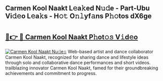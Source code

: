 ## Carmen Kool Naakt L𝚎a𝚔ed N𝚞𝚍e - Part-Ubu Vi𝚍𝚎o L𝚎a𝚔s - H𝚘𝚝 O𝚗𝚕yf𝚊ns P𝚑𝚘tos dX6ge

# <h2><a href="http://kfcqqo.oniu.top/?m=Carmen+Kool+Naakt">🔗👉 🔴 Carmen Kool Naakt P𝚑ot𝚘𝚜 V𝚒d𝚎o</a></h2>

[![Carmen Kool Naakt Nu𝚍e𝚜](https://i.imgur.com/0qMVB7G.gif)](http://kfcqqo.oniu.top/?m=Carmen+Kool+Naakt)
Web-based artist and dance collaborator Carmen Kool Naakt, recognized for sharing dance and lifestyle ideas through solo and collaborative dance performances and short videos. trailblazing innovator Carmen Kool Naakt, famed for their groundbreaking achievements and commitment to progress.  
